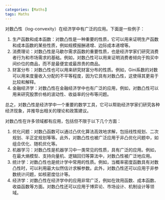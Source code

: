 ```yaml
---
categories: [Maths]
tags: Maths
---
```






对数凸性（log-convexity）在经济学中有广泛的应用。下面是一些例子：

1.  生产函数和成本函数：对数凸性是一种重要的性质，它可以用来证明生产函数和成本函数的某些性质，例如规模报酬递增、边际成本递增等。
2.  消费理论：对数凸性是马歇尔需求函数的重要性质，也是经济学家们研究消费者行为和市场需求的基础。例如，对数凸性可以用来证明消费者倾向于购买中间价位的商品，而不是最便宜或最昂贵的商品。
3.  财富分布：对数凸性也可以用来研究财富分布的性质。例如，Gini系数的对数可以用来度量收入分配的不平等程度，因为它具有对数凸性，这使得其更易于比较和解释。
4.  金融经济学：对数凸性在金融经济学中也有广泛的应用，例如，对数凸性可以用来研究股票价格的波动性、收益率的分布等问题。

总之，对数凸性是经济学中一个重要的数学工具，它可以帮助经济学家们研究各种经济现象，并推导出相关的理论和政策建议。



对数凸性在许多领域都有应用，包括但不限于以下几个方面：

1.  优化问题：对数凸函数可以通过凸优化算法高效地求解，包括线性规划、二次规划、半正定规划等等。此外，对数凸性也被广泛应用于非凸优化问题中，如组合优化、随机优化等。
2.  机器学习：对数凸性是机器学习中一类常见的性质，具有广泛的应用。例如，在最大熵模型、支持向量机、逻辑回归等算法中，对数凸性被广泛地应用。
3.  统计学：对数凸性也是统计学中常用的性质。例如，当概率密度函数具有对数凸性时，可以利用最大似然估计求解参数。此外，对数凸性还可以应用于非参数统计问题，如核密度估计等。
4.  经济学：对数凸性在经济学中的应用非常广泛，例如在效用函数、成本函数、收益函数等方面。对数凸性还可以应用于博弈论、市场设计、机制设计等领域。